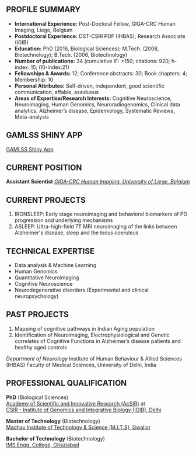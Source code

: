 
## PROFILE SUMMARY

* **International Experience:** Post-Doctoral Fellow, GIGA-CRC Human Imaging, Liege, Belgium  
* **Postdoctoral Experience:** DST-CSRI PDF (IHBAS); Research Associate (IGIB)
* **Education:** PhD (2016, Biological Sciences); M.Tech. (2008, Biotechnology); B.Tech. (2006, Biotechnology)
* **Number of publications:** 34 (cumulative IF: >150; citations: 920; h-index: 15; i10-index:21) 
* **Fellowships & Awards:** 12; Conference abstracts: 30; Book chapters: 4; Membership: 10
* **Personal Attributes:** Self-driven, independent, good scientific communication, affable, assiduous
* **Areas of Expertise/Research Interests:** Cognitive Neuroscience, Neuroimaging, Human Genomics, Neuroradiogenomics, Clinical data analytics, Alzheimer’s disease, Epidemiology, Systematic Reviews, Meta-analysis


## **GAMLSS SHINY APP**

[GAMLSS Shiny App](https://puneet-talwar.shinyapps.io/GAMLSSToolbox/)


## CURRENT POSITION

**Assistant Scientist** 
_[GIGA-CRC Human Imaging, University of Liege, Belgium](https://www.gigacrc.uliege.be/cms/c_4212477/fr/gigacrc)_


## CURRENT PROJECTS

 1.  IRONSLEEP: Early stage neuroimaging and behavioral biomarkers of PD progression and underlying mechanisms
 2.  ASLEEP: Ultra-high-field 7T MRI neuroimaging of the links between Alzheimer's disease, sleep and the locus coeruleus


## TECHNICAL EXPERTISE

- Data analysis & Machine Learning
- Human Genomics
- Quantitative Neuroimaging
- Cognitive Neuroscience
- Neurodegenerative disorders (Experimental and clinical neuropsychology)


## PAST PROJECTS 

1. Mapping of cognitive pathways in Indian Aging population
2. Identification of Neuroimaging, Electrophysiological and Genetic correlates of Cognitive Functions in Alzheimer’s disease patients and healthy aged controls 

_Department of Neurology_
Institute of Human Behaviour & Allied Sciences (IHBAS)
Faculty of Medical Sciences, University of Delhi, India


## PROFESSIONAL QUALIFICATION

**PhD** (Biological Sciences) 									   
[Academy of Scientific and Innovative Research (AcSIR)](http://acsir.res.in/) at					
[CSIR - Institute of Genomics and Integrative Biology (IGIB), Delhi](https://www.igib.res.in/)

**Master of Technology** (Biotechnology) 		   	  
[Madhav Institute of Technology & Science (M.I.T.S), Gwalior](http://mitsgwalior.in/)

**Bachelor of Technology** (Biotechnology) 		    	             
[IMS Engg. College, Ghaziabad](http://www.imsec.ac.in/)

